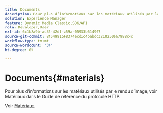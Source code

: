 ```yaml
---
title: Documents
description: Pour plus d’informations sur les matériaux utilisés par le rendu d’image, voir Matériaux dans le Guide de référence du protocole HTTP.
solution: Experience Manager
feature: Dynamic Media Classic,SDK/API
role: Developer,User
exl-id: 6c1b8a9b-ac32-42df-a59a-05933b614907
source-git-commit: 8454991568374ecd1c4babdd3210250ea7988c4c
workflow-type: tm+mt
source-wordcount: '34'
ht-degree: 0%

---
```


# Documents{#materials}

Pour plus d’informations sur les matériaux utilisés par le rendu d’image, voir Matériaux dans le Guide de référence du protocole HTTP.

Voir [Matériaux](../../../../../ir-api/http-protocol/image-rendering-api-ref/c-ir-http-protocol-ref/c-ir-http-protocol-syntax-and-features/c-ir-http-materials/c-ir-http-materials.md#concept-45af2ab5694b4cfdadf1211ce3f5ed0f).

